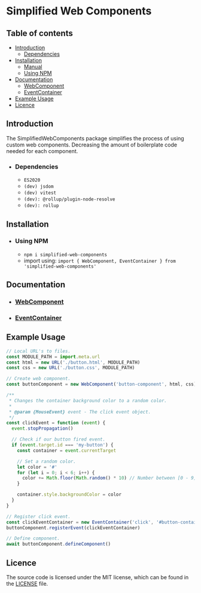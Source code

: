 # Simplified Web Components

## Table of contents
* [Introduction](#introduction)
    * [Dependencies](#dependencies)
* [Installation](#installation)
    * [Manual](#manual)
    * [Using NPM](#using-npm)
* [Documentation](#documentation)
    * [WebComponent](./documentation/WebComponent.md)
    * [EventContainer](./documentation/EventContainer.md)
* [Example Usage](#example-usage)
* [Licence](#licence)

## Introduction <a name="introduction"></a>
The SimplifiedWebComponents package simplifies the process of using custom web components. Decreasing the amount of boilerplate code needed for each component.

* ### Dependencies <a name="dependencies"></a>
  * `ES2020`
  * `(dev) jsdom`
  * `(dev) vitest`
  * `(dev): @rollup/plugin-node-resolve`
  * `(dev): rollup`

## Installation <a name="installation"></a>

* ### Using NPM <a name="using-npm"></a>
  * `npm i simplified-web-components`
  * import using: `import { WebComponent, EventContainer } from 'simplified-web-components'`

## Documentation <a name="documentation"></a>

* ### [WebComponent](./documentation/WebComponent.md)
* ### [EventContainer](./documentation/EventContainer.md)

## Example Usage <a name="example-usage"></a>
```js
// Local URL's to files.
const MODULE_PATH = import.meta.url
const html = new URL('./button.html', MODULE_PATH)
const css = new URL('./button.css', MODULE_PATH)

// Create web component.
const buttonComponent = new WebComponent('button-component', html, css)

/**
 * Changes the container background color to a random color.
 *
 * @param {MouseEvent} event - The click event object.
 */
const clickEvent = function (event) {
  event.stopPropagation()

  // Check if our button fired event.
  if (event.target.id === 'my-button') {
    const container = event.currentTarget

    // Set a random color.
    let color = '#'
    for (let i = 0; i < 6; i++) {
      color += Math.floor(Math.random() * 10) // Number between [0 - 9].
    }

    container.style.backgroundColor = color
  }
}

// Register click event.
const clickEventContainer = new EventContainer('click', '#button-container', clickEvent)
buttonComponent.registerEvent(clickEventContainer)

// Define component.
await buttonComponent.defineComponent()
```

## Licence <a name=licence></a>
The source code is licensed under the MIT license, which can be found in the [LICENSE](./LICENSE) file.